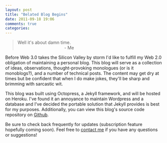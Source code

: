 ```yaml
---
layout: post
title: "Belated Blog Begins"
date: 2011-09-18 19:06
comments: true
categories:
---
```


> Well it's about damn time.  
> &nbsp;&nbsp;&nbsp;&nbsp;&nbsp;&nbsp;&nbsp;&nbsp;&nbsp;&nbsp;&nbsp;&nbsp;&nbsp;&nbsp;&nbsp;&nbsp;&nbsp;&nbsp;&nbsp;&nbsp;&nbsp;&nbsp;&nbsp;&nbsp;&nbsp;&nbsp;&nbsp;&nbsp;&nbsp;&nbsp;&nbsp;&nbsp;&nbsp;&nbsp;&nbsp;&nbsp;&nbsp;&nbsp;- Me

Before Web 3.0 takes the Silicon Valley by storm I'd like to fulfill my Web 2.0 obligation of maintaining a personal blog. This blog will serve as a collection of ideas, observations, thought-provoking monologues (or is it monoblogs?), and a number of technical posts. The content may get dry at times but be confident that when I do make jokes, they'll be sharp and brimming with sarcastic wit.

This blog was built using Octopress, a Jekyll framework, and will be hosted on Heroku. I've found it an annoyance to maintain Wordpress and a database and I've decided the portable solution that Jekyll provides is best for my purposes. Additionally, you can view this blog's source code repository on [Github](https://github.com/peterfschaadt/my-blog).

Be sure to check back frequently for updates (subscription feature hopefully coming soon). Feel free to [contact me](mailto:peter.schaadt@gmail.com) if you have any questions or suggestions!

